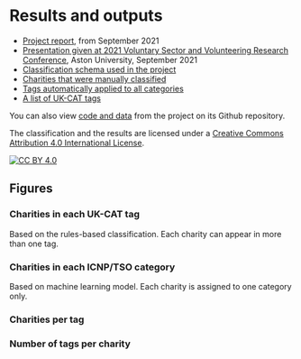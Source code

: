 # Results and outputs

- [Project report](charity-classification-report.pdf), from September 2021
- [Presentation given at 2021 Voluntary Sector and Volunteering Research Conference](charity-classification-presentation.pdf), Aston University, September 2021
- [Classification schema used in the project](data-downloads.md#classification-schema)
- [Charities that were manually classified](data-downloads.md#manually-classified-charities)
- [Tags automatically applied to all categories](data-downloads.md#categories-for-all-charities)
- [A list of UK-CAT tags](tag_list.md)

You can also view [code and data](https://github.com/charity-classification/ukcat/) from the project on its Github repository. 

The classification and the results are licensed under a
[Creative Commons Attribution 4.0 International License](http://creativecommons.org/licenses/by/4.0/).

[![CC BY 4.0](https://i.creativecommons.org/l/by/4.0/88x31.png)](http://creativecommons.org/licenses/by/4.0/)

## Figures

### Charities in each UK-CAT tag

Based on the rules-based classification. Each charity can appear in more than one tag.

<div class="flourish-embed flourish-hierarchy" data-src="visualisation/7028720"></div>

### Charities in each ICNP/TSO category

Based on machine learning model. Each charity is assigned to one category only.

<div class="flourish-embed flourish-hierarchy" data-src="visualisation/7028877"></div>

### Charities per tag

<div class="flourish-embed flourish-chart" data-src="visualisation/7289092"></div>

### Number of tags per charity

<div class="flourish-embed flourish-chart" data-src="visualisation/7288933"></div>

<script src="https://public.flourish.studio/resources/embed.js"></script>